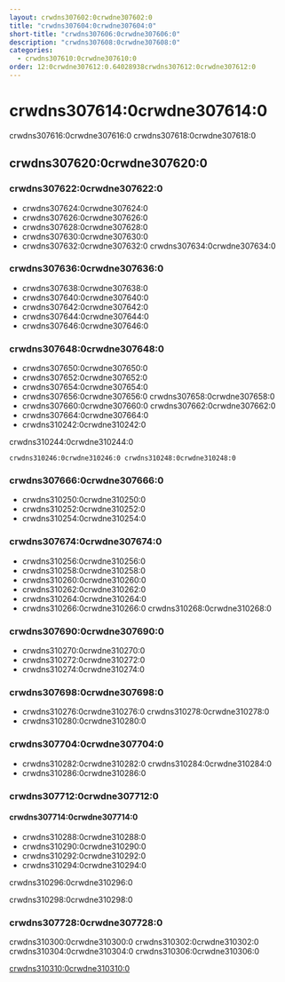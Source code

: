 ```yaml
---
layout: crwdns307602:0crwdne307602:0
title: "crwdns307604:0crwdne307604:0"
short-title: "crwdns307606:0crwdne307606:0"
description: "crwdns307608:0crwdne307608:0"
categories:
  - crwdns307610:0crwdne307610:0
order: 12:0crwdne307612:0.64028938crwdns307612:0crwdne307612:0
---
```


# crwdns307614:0crwdne307614:0

crwdns307616:0crwdne307616:0 crwdns307618:0crwdne307618:0

## crwdns307620:0crwdne307620:0

### crwdns307622:0crwdne307622:0

- crwdns307624:0crwdne307624:0
- crwdns307626:0crwdne307626:0
- crwdns307628:0crwdne307628:0
- crwdns307630:0crwdne307630:0
- crwdns307632:0crwdne307632:0 crwdns307634:0crwdne307634:0


### crwdns307636:0crwdne307636:0

- crwdns307638:0crwdne307638:0
- crwdns307640:0crwdne307640:0
- crwdns307642:0crwdne307642:0
- crwdns307644:0crwdne307644:0
- crwdns307646:0crwdne307646:0

### crwdns307648:0crwdne307648:0

- crwdns307650:0crwdne307650:0
- crwdns307652:0crwdne307652:0
- crwdns307654:0crwdne307654:0
- crwdns307656:0crwdne307656:0 crwdns307658:0crwdne307658:0
- crwdns307660:0crwdne307660:0 crwdns307662:0crwdne307662:0
- crwdns307664:0crwdne307664:0
- crwdns310242:0crwdne310242:0

crwdns310244:0crwdne310244:0
```
crwdns310246:0crwdne310246:0 crwdns310248:0crwdne310248:0
```

### crwdns307666:0crwdne307666:0

- crwdns310250:0crwdne310250:0
- crwdns310252:0crwdne310252:0
- crwdns310254:0crwdne310254:0

### crwdns307674:0crwdne307674:0

 - crwdns310256:0crwdne310256:0
 - crwdns310258:0crwdne310258:0
 - crwdns310260:0crwdne310260:0
 - crwdns310262:0crwdne310262:0
 - crwdns310264:0crwdne310264:0
- crwdns310266:0crwdne310266:0 crwdns310268:0crwdne310268:0

### crwdns307690:0crwdne307690:0

- crwdns310270:0crwdne310270:0
- crwdns310272:0crwdne310272:0
- crwdns310274:0crwdne310274:0

### crwdns307698:0crwdne307698:0

- crwdns310276:0crwdne310276:0 crwdns310278:0crwdne310278:0
- crwdns310280:0crwdne310280:0

### crwdns307704:0crwdne307704:0

- crwdns310282:0crwdne310282:0 crwdns310284:0crwdne310284:0
- crwdns310286:0crwdne310286:0

### crwdns307712:0crwdne307712:0

#### crwdns307714:0crwdne307714:0

- crwdns310288:0crwdne310288:0
- crwdns310290:0crwdne310290:0
- crwdns310292:0crwdne310292:0
- crwdns310294:0crwdne310294:0

crwdns310296:0crwdne310296:0

crwdns310298:0crwdne310298:0

### crwdns307728:0crwdne307728:0

crwdns310300:0crwdne310300:0 crwdns310302:0crwdne310302:0 crwdns310304:0crwdne310304:0 crwdns310306:0crwdne310306:0

[crwdns310310:0crwdne310310:0](crwdns310308:0crwdne310308:0)

